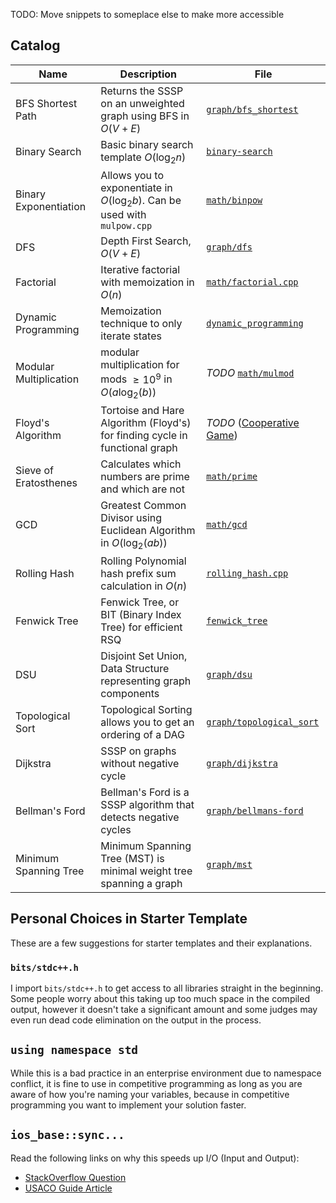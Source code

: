 TODO: Move snippets to someplace else to make more accessible

## Catalog

| Name                   | Description                                                                 | File                                                      |
| ---------------------- | --------------------------------------------------------------------------- | --------------------------------------------------------- |
| BFS Shortest Path      | Returns the SSSP on an unweighted graph using BFS in $O(V+E)$               | [`graph/bfs_shortest`](./graph/bfs_shortest)              |
| Binary Search          | Basic binary search template $O(\log_2{n})$                                 | [`binary-search`](./binary-search)                        |
| Binary Exponentiation  | Allows you to exponentiate in $O(\log_2{b})$. Can be used with `mulpow.cpp` | [`math/binpow`](./math/binpow)                            |
| DFS                    | Depth First Search, $O(V+E)$                                                | [`graph/dfs`](./graph/dfs)                                |
| Factorial              | Iterative factorial with memoization in $O(n)$                              | [`math/factorial.cpp`](./math/factorial)                  |
| Dynamic Programming    | Memoization technique to only iterate states                                | [`dynamic_programming`](./dynamic_programming/)           |
| Modular Multiplication | modular multiplication for mods $\ge10^9$ in $O(a\log_2(b))$                | _TODO_ [`math/mulmod`](./math/mulmod)                     |
| Floyd's Algorithm      | Tortoise and Hare Algorithm (Floyd's) for finding cycle in functional graph | _TODO_ ([Cooperative Game](../codeforces/1137D/main.cpp)) |
| Sieve of Eratosthenes  | Calculates which numbers are prime and which are not                        | [`math/prime`](./math/prime)                              |
| GCD                    | Greatest Common Divisor using Euclidean Algorithm in $O(\log_2(ab))$        | [`math/gcd`](./math/gcd)                                  |
| Rolling Hash           | Rolling Polynomial hash prefix sum calculation in $O(n)$                    | [`rolling_hash.cpp`](./rolling_hash.cpp)                  |
| Fenwick Tree           | Fenwick Tree, or BIT (Binary Index Tree) for efficient RSQ                  | [`fenwick_tree`](./fenwick_tree)                          |
| DSU                    | Disjoint Set Union, Data Structure representing graph components            | [`graph/dsu`](./graph/dsu)                                |
| Topological Sort       | Topological Sorting allows you to get an ordering of a DAG                  | [`graph/topological_sort`](./graph/topological_sort)      |
| Dijkstra               | SSSP on graphs without negative cycle                                       | [`graph/dijkstra`](./graph/dijkstra)                      |
| Bellman's Ford         | Bellman's Ford is a SSSP algorithm that detects negative cycles             | [`graph/bellmans-ford`](./graph/bellmans-ford)            |
| Minimum Spanning Tree  | Minimum Spanning Tree (MST) is minimal weight tree spanning a graph         | [`graph/mst`](./graph/mst)                                |

## Personal Choices in Starter Template

These are a few suggestions for starter templates and their explanations.

### `bits/stdc++.h`

I import `bits/stdc++.h` to get access to all libraries straight in the beginning.
Some people worry about this taking up too much space in the compiled output,
however it doesn't take a significant amount and some judges may even run dead
code elimination on the output in the process.

## `using namespace std`

While this is a bad practice in an enterprise environment due to namespace conflict,
it is fine to use in competitive programming as long as you are aware of how you're
naming your variables, because in competitive programming you want to implement your
solution faster.

## `ios_base::sync...`

Read the following links on why this speeds up I/O (Input and Output):

- [StackOverflow Question](https://stackoverflow.com/questions/31162367/significance-of-ios-basesync-with-stdiofalse-cin-tienull)
- [USACO Guide Article](https://usaco.guide/general/fast-io?lang=cpp#iossync_with_stdiofalse)

